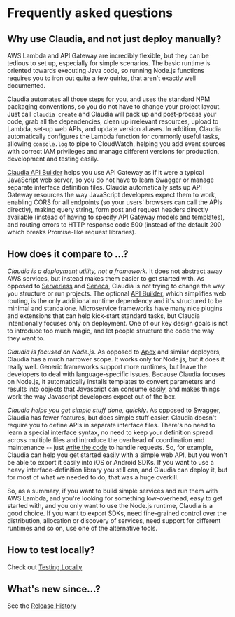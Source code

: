 # Frequently asked questions

## Why use Claudia, and not just deploy manually?

AWS Lambda and API Gateway are incredibly flexible, but they can be tedious to set up, especially for simple scenarios. The basic runtime is oriented towards executing Java code, so running Node.js functions requires you to iron out quite a few quirks, that aren't exactly well documented. 

Claudia automates all those steps for you, and uses the standard NPM packaging conventions, so you do not have to change your project layout. Just call `claudia create` and Claudia will pack up and post-process your code, grab all the dependencies, clean up irrelevant resources, upload to Lambda, set-up web APIs, and update version aliases. In addition, Claudia automatically configures the Lambda function for commonly useful tasks, allowing `console.log` to pipe to CloudWatch, helping you add event sources with correct IAM privileges and manage different versions for production, development and testing easily.

[Claudia API Builder](https://github.com/claudiajs/claudia-api-builder) helps you use API Gateway as if it were a typical JavaScript web server, so you do not have to learn Swagger or manage separate interface definition files. Claudia automatically sets up API Gateway resources the way JavaScript developers expect them to work, enabling CORS for all endpoints (so your users' browsers can call the APIs directly), making query string, form post and request headers directly available (instead of having to specify API Gateway models and templates), and routing errors to HTTP response code 500 (instead of the default 200 which breaks Promise-like request libraries).

## How does it compare to ...?

_Claudia is a deployment utility, not a framework._ It does not abstract away AWS services, but instead makes them easier to get started with. As opposed to [Serverless](https://github.com/serverless/serverless) and [Seneca](http://senecajs.org/), Claudia is not trying to change the way you structure or run projects. The optional [API Builder](https://github.com/claudiajs/claudia-api-builder), which simplifies web routing, is the only additional runtime dependency and it's structured to be minimal and standalone. Microservice frameworks have many nice plugins and extensions that can help kick-start standard tasks, but Claudia intentionally focuses only on deployment. One of our key design goals is not to introduce too much magic, and let people structure the code the way they want to.

_Claudia is focused on Node.js_. As opposed to [Apex](https://github.com/apex/apex) and similar deployers, Claudia has a much narrower scope. It works only for Node.js, but it does it really well. Generic frameworks support more runtimes, but leave the developers to deal with language-specific issues. Because Claudia focuses on Node.js, it automatically installs templates to convert parameters and results into objects that Javascript can consume easily, and makes things work the way Javascript developers expect out of the box.

_Claudia helps you get simple stuff done, quickly_. As opposed to [Swagger](http://swagger.io/), Claudia has fewer features, but does simple stuff easier. Claudia doesn't require you to define APIs in separate interface files. There's no need to learn a special interface syntax, no need to keep your definition spread across multiple files and introduce the overhead of coordination and maintenance -- just [write the code](https://github.com/claudiajs/example-projects/blob/master/web-api/web.js) to handle requests. So, for example, Claudia can help you get started easily with a simple web API, but you won't be able to export it easily into iOS or Android SDKs. If you want to use a heavy interface-definition library you still can, and Claudia can deploy it, but for most of what we needed to do, that was a huge overkill.

So, as a summary, if you want to build simple services and run them with AWS Lambda, and you're looking for something low-overhead,  easy to get started with, and you only want to use the Node.js runtime, Claudia is a good choice. If you want to export SDKs, need fine-grained control over the distribution, allocation or discovery of services, need support for different runtimes and so on, use one of the alternative tools.

## How to test locally?

Check out [Testing Locally](https://github.com/claudiajs/claudia/issues/4)

## What's new since...?

See the [Release History](RELEASES.md)
